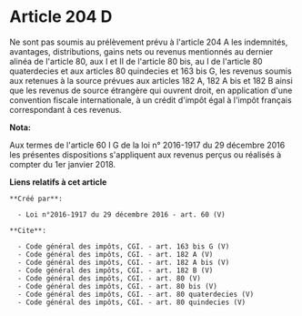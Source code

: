 # Article 204 D

Ne sont pas soumis au prélèvement prévu à l'article 204 A les indemnités, avantages, distributions, gains nets ou revenus
mentionnés au dernier alinéa de l'article 80, aux I et II de l'article 80 bis, au I de l'article 80 quaterdecies et aux
articles 80 quindecies et 163 bis G, les revenus soumis aux retenues à la source prévues aux articles 182 A, 182 A bis et 182
B ainsi que les revenus de source étrangère qui ouvrent droit, en application d'une convention fiscale internationale, à un
crédit d'impôt égal à l'impôt français correspondant à ces revenus.

**Nota:**

Aux termes de l'article 60 I G de la loi n° 2016-1917 du 29 décembre 2016 les présentes dispositions s'appliquent aux revenus
perçus ou réalisés à compter du 1er janvier 2018.

**Liens relatifs à cet article**

	**Créé par**:

	  - Loi n°2016-1917 du 29 décembre 2016 - art. 60 (V)

	**Cite**:

	  - Code général des impôts, CGI. - art. 163 bis G (V)
	  - Code général des impôts, CGI. - art. 182 A (V)
	  - Code général des impôts, CGI. - art. 182 A bis (V)
	  - Code général des impôts, CGI. - art. 182 B (V)
	  - Code général des impôts, CGI. - art. 80 (V)
	  - Code général des impôts, CGI. - art. 80 bis (V)
	  - Code général des impôts, CGI. - art. 80 quaterdecies (V)
	  - Code général des impôts, CGI. - art. 80 quindecies (V)
